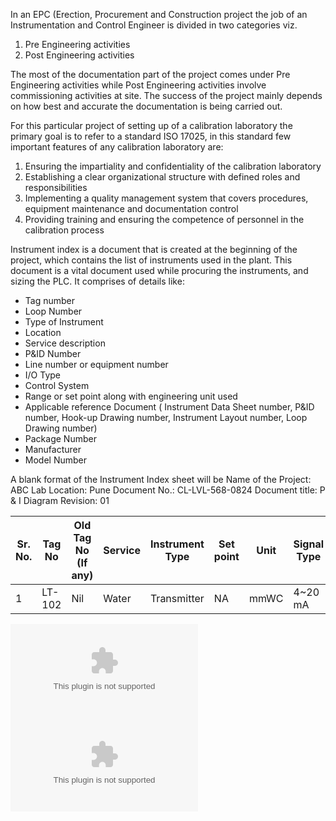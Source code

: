 In an EPC (Erection, Procurement and Construction project the job of an Instrumentation and Control Engineer is divided in two categories viz.
1.	Pre Engineering activities
2.	Post Engineering activities

The most of the documentation part of the project comes under Pre Engineering activities while Post Engineering activities involve commissioning activities at site. The success of the project mainly depends on how best and accurate the documentation is being carried out.

For this particular project of setting up of a calibration laboratory the primary goal is to refer to a standard ISO 17025, in this standard few important features of any calibration laboratory are:

1.	Ensuring the impartiality and confidentiality of the calibration laboratory
2.	Establishing a clear organizational structure with defined roles and responsibilities
3.	Implementing a quality management system that covers procedures, equipment maintenance and documentation control
4.	Providing training and ensuring the competence of personnel in the calibration process

Instrument index is a document that is created at the beginning of the project, which contains the list of instruments used in the plant. This document is a vital document used while procuring the instruments, and sizing the PLC. It comprises of details like:

-	Tag number
-	Loop Number
-	Type of Instrument
-	Location
-	Service description
-	P&ID Number
-	Line number or equipment number
-	I/O Type
-	Control System
-	Range or set point along with engineering unit used
-	Applicable reference Document ( Instrument Data Sheet number, P&ID number, Hook-up Drawing number, Instrument Layout number, Loop Drawing number)
-	Package Number
-	Manufacturer
-	Model Number

A blank format of the Instrument Index sheet will be
Name of the Project: ABC Lab
Location: Pune
Document No.: CL-LVL-568-0824
Document title: P & I Diagram
Revision: 01

|Sr. No.| Tag No | Old Tag No (If any) | Service | Instrument Type |Set point | Unit | Signal Type | I/O Type | IP rating | Is it Ex proof category |Mounting|
| ------- | -- | -- | -- | -- | -- | -- |-- |-- |-- |--|--|
| 1 | LT-102 | Nil | Water | Transmitter | NA  | mmWC | 4~20 mA | AI | IP68 | NA | On vessel T01 |



![*Sheet 1* ](images/Expt_5_Instrument1.xlsx)
![*Sheelt 2* ](images/Expt_5_Instrument2.xlsx)